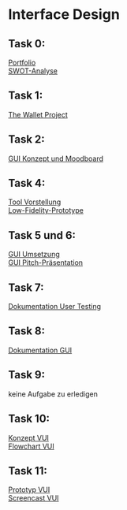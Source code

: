# Interface Design

## Task 0:
<a href="https://github.com/kijub/IFD/blob/main/Portfolio_Kim%20Julia%20Bloch.pdf">Portfolio </a><br>
<a href="https://github.com/kijub/IFD/blob/main/SWOT-Analyse_Kim%20Julia%20Bloch.pdf">SWOT-Analyse </a>

## Task 1:  
<a href="https://github.com/kijub/IFD/blob/5239b02496140fff3f7c382fea3377a9e533ddac/The%20Wallet%20Project_Kim%20Julia%20Bloch_IFD.pdf">The Wallet Project </a>

## Task 2:  
<a href="https://github.com/kijub/IFD/blob/089e5c9fb8e0f6549b9a2702c93a2593d48cd486/GUI_%20Konzept%20und%20Moddboard.pdf">GUI Konzept und Moodboard </a>

## Task 4:  
<a href="https://github.com/kijub/IFD/blob/2519ff1c8b2876905a9044959748eb1a601e8947/Figma_von_Kim%20Julia_Bloch.pdf">Tool Vorstellung </a> <br>
<a href="https://github.com/kijub/IFD/blob/1e41dd6112154bdaa30a9a70f75268952242001c/Low%20Fidelity%20Prototype_Kim%20Julia%20Bloch_IFD.pdf">Low-Fidelity-Prototype </a>

## Task 5 und 6:  
<a href="https://xd.adobe.com/view/e6160763-75cb-4bd3-8ff9-3188d30e168b-b345/?fullscreen&hints=off">GUI Umsetzung </a> <br>
<a href="https://github.com/kijub/IFD/blob/22ba10b595b9c4f45e8b69a8447b64e2ed3662e7/Pitch_%20GUI%20%C3%B6kologischer%20Fu%C3%9Fabdruck.pdf">GUI Pitch-Präsentation </a>

## Task 7:  
<a href="https://github.com/kijub/IFD/blob/7234bc397d1a6e5ec94bd23eeb1e43b271a16562/Dokumentation%20User%20Testing%20GUI%20.pdf">Dokumentation User Testing</a>

## Task 8:  
<a href="https://github.com/kijub/IFD/blob/6f4851612f4e17ff3870a0c1ee6bca6524cdb0fa/GUI_Dokumentation_Kim%20Julia%20Bloch%20.pdf">Dokumentation GUI</a>

## Task 9:  
<p>keine Aufgabe zu erledigen</p>

## Task 10:  
<a href="https://github.com/kijub/IFD/blob/1005acf2f110538dc74bfcd2ec86361ec8eb360d/Konzept%20zum%20VUI.pdf">Konzept VUI</a><br>
<a href="https://github.com/kijub/IFD/blob/1bb0ac4ea6f01975a003f54e17dfdabe4595bbc9/FlowChart_Kim%20Bloch.png">Flowchart VUI</a>

## Task 11:  
<a href="https://xd.adobe.com/view/71df15e8-fbbf-43a0-9241-c5fc3ae90464-248c/?fullscreen&hints=off">Prototyp VUI</a><br>
<a href="https://github.com/kijub/IFD/blob/71b222edb3edc8cb080e8672448689f43dfd7aca/Screencast_VUI_Kim%20Julia%20Bloch.mp4">Screencast VUI</a>

